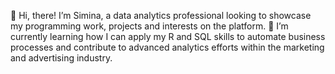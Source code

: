 👋 Hi, there! I’m Simina, a data analytics professional looking to showcase my programming work, projects and interests on the platform.
🌱 I’m currently learning how I can apply my R and SQL skills to automate business processes and contribute to advanced analytics efforts within the marketing and advertising industry.

<!---
SimiSala/SimiSala is a ✨ special ✨ repository because its `README.md` (this file) appears on your GitHub profile.
You can click the Preview link to take a look at your changes.
--->
